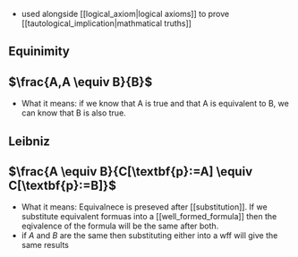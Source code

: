 - used alongside [[logical_axiom|logical axioms]] to prove [[tautological_implication|mathmatical truths]]

## Equinimity
## $\frac{A,A \equiv B}{B}$
- What it means: if we know that A is true and that A is equivalent to B, we can know that B is also true.

## Leibniz
## $\frac{A \equiv B}{C[\textbf{p}:=A] \equiv C[\textbf{p}:=B]}$

- What it means: Equivalnece is preseved after [[substitution]]. If we substitute equivalent formuas into a [[well_formed_formula]] then the eqivalence of the formula will be the same after both.
- if $A$ and $B$ are the same then substituting either into  a wff will give the same results 